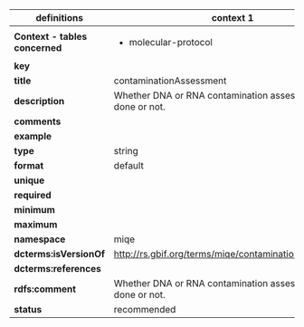 

| definitions | context 1 |
|-|-|
| **Context - tables concerned** | <ul><li>molecular-protocol</li></ul> |
| **key** |  |
| **title** | contaminationAssessment |
| **description** | Whether DNA or RNA contamination assessment was done or not. |
| **comments** |  |
| **example** |  |
| **type** | string |
| **format** | default |
| **unique** |  |
| **required** |  |
| **minimum** |  |
| **maximum** |  |
| **namespace** | miqe |
| **dcterms:isVersionOf** | http://rs.gbif.org/terms/miqe/contaminationAssessment |
| **dcterms:references** |  |
| **rdfs:comment** | Whether DNA or RNA contamination assessment was done or not. |
| **status** | recommended |

